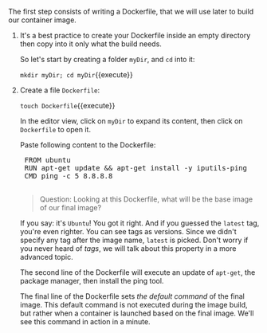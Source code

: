 The first step consists of writing a Dockerfile, that we will use later to build our container image.

1. It's a best practice to create your Dockerfile inside an empty directory then copy into it only what the build needs.
	
	So let's start by creating a folder `myDir`, and `cd` into it:

	`mkdir myDir; cd myDir`{{execute}}

2. Create a file `Dockerfile`:
	
	`touch Dockerfile`{{execute}}

	In the editor view, click on `myDir` to expand its content, then click on `Dockerfile` to open it. 

	Paste following content to the Dockerfile: 

	<pre class="file" data-filename="Dockerfile" data-target="replace">
	FROM ubuntu
	RUN apt-get update && apt-get install -y iputils-ping 
	CMD ping -c 5 8.8.8.8
	</pre>
	
	> Question: Looking at this Dockerfile, what will be the base image of our final image?
	
	If you say: it's `Ubuntu`! You got it right. And if you guessed the `latest` tag, you're even righter. You can see tags as versions. Since we didn't specify any tag after the image name, `latest` is picked. Don't worry if you never heard of *tags*, we will talk about this property in a more advanced topic.

	The second line of the Dockerfile will execute an update of `apt-get`, the package manager, then install the ping tool.
	
	The final line of the Dockerfile sets *the default command* of the final image. This default command is not executed during the image build, but rather when a container is launched based on the final image. We'll see this command in action in a minute.

